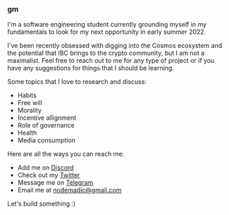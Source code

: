 ### gm

I'm a software engineering student currently grounding myself in my fundamentals to look for my next opportunity in early summer 2022. 

I've been recently obsessed with digging into the Cosmos ecosystem and the potential that IBC brings to the crypto community, but I am not a maximalist. Feel free to reach out to me for any type of project or if you have any suggestions for things that I should be learning. 

Some topics that I love to research and discuss:
- Habits
- Free will
- Morality
- Incentive allignment
- Role of governance
- Health
- Media consumption

Here are all the ways you can reach me:

- Add me on [Discord](https://discordapp.com/users/925582738466172969)
- Check out my [Twitter](https://twitter.com/nodemadic)
- Message me on [Telegram](https://t.me/nodemadic)
- Email me at nodemadic@gmail.com

Let's build something :)
